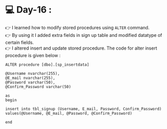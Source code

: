# :computer: Day-16 :
:point_right: I learned how to modify stored procedures using `ALTER` command. <br>
:point_right: By using it I added extra fields in sign up table and modified datatype of certain fields.<br>
:point_right: I altered insert and update stored procedure. The code for alter insert procedure is given below :
``` MySQL
ALTER procedure [dbo].[sp_insertdata]

@Username nvarchar(255),
@E_mail nvarchar(255),
@Password varchar(50),
@Confirm_Password varchar(50)

as
begin

insert into tbl_signup (Username, E_mail, Password, Confirm_Password) values(@Username, @E_mail, @Password, @Confirm_Password)

end
```





